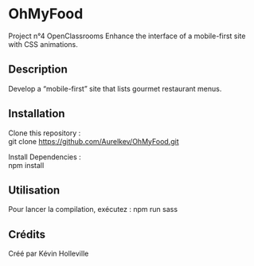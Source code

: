 # OhMyFood
Project n°4 OpenClassrooms
Enhance the interface of a mobile-first site with CSS animations.
## Description 
Develop a “mobile-first” site that lists gourmet restaurant menus.
## Installation
Clone this repository :  
   git clone https://github.com/Aurelkev/OhMyFood.git 
   
Install Dependencies :     
   npm install  
   
## Utilisation
Pour lancer la compilation, exécutez :
   npm run sass
## Crédits
Créé par Kévin Holleville
